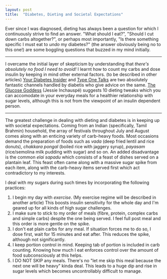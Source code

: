 ```yaml
---
layout: post
title:  "Diabetes, Dieting and Societal Expectations"
---
```


Ever since I was diagnosed, dieting has always been a question for which I continuously strive to find an answer. "What should I eat?", "Should I cut down carbs altogether?", or perhaps most importantly, "Is there something specific I must eat to *undo* my diabetes?" (the answer obviously being no to this one!) are some boggling questions that buzzed in my mind initially.

------------

I overcame the initial layer of skepticism by understanding that *there's absolutely no food I need to avoid!* I learnt how to count my carbs and dose insulin by keeping in mind other external factors. (to be described in other articles) [Your Diabetes Insider](https://www.youtube.com/@yourdiabetesinsider) and [Type One Talks](https://www.youtube.com/@TypeOneTalks) are two absolutely fantastic channels handled by diabetis who give advice on the same. [The Glucose Goddess](https://www.youtube.com/@GlucoseRevolution) (Jessie Inchauspé) suggests 10 dieting tweaks which you can accomodate in your everyday meals for a healthier relationship with sugar levels, although this is not from the viewpoint of an insulin dependent person. 

------------

The greatest challenge in dealing with dieting and diabetes is in keeping up with societal expectations. Coming from an Indian (specifically, Tamil Brahmin) household, the array of festivals throughout July and August comes along with an enticing variety of carb-heavy foods. Most occasions demand the preparation of foods such as *vada* (deep fried lentil and rice donuts), *chakkara pongal* (boiled rice with jaggery syrup), *payasam* (rice/semolina milk pudding with sugar) and so on. An added disadvantage is the common *elai sapadu* which consists of a feast of dishes served on a plantain leaf. This feast often came along with a massive sugar spike from each item, along with the carb-heavy items served first which act contradictory to my interests.

I deal with my sugars during such times by incorporating the following practices:
1. I begin my day with *exercise*. (My exercise regime will be described in another article) This boosts insulin sensitivity for the whole day and I'm geared up for all kinds of high sugar challenges.
2. I make sure to stick to my order of meals (fibre, protein, complex carbs and simple carbs) despite the one being served. I feel full post meal and this order is more gentle on the spike.
3. I don't eat plain carbs for any meal. If situation forces me to do so, I dose first, wait for 15 minutes and eat after. This reduces the spike, although not significantly.
4. I keep portion control in mind. Keeping tab of portion is included in carb counting. Knowing how much I eat enforces control over the amount of food subconsciously at this helps.
5. I DO NOT SKIP any meals. There's no "let me skip this meal because the next one will be heavy" kinda deal. This leads to a huge dip and rise in sugar levels which becomes uncontrollably difficult to manage.
